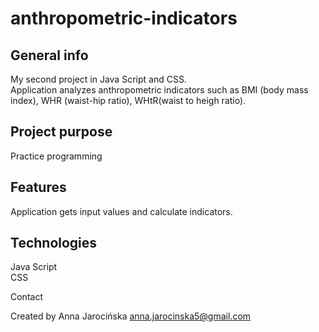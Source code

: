 # anthropometric-indicators

## General info
My second project in Java Script and CSS.<br>
Application analyzes anthropometric indicators such as BMI (body mass index), WHR (waist-hip ratio), WHtR(waist to heigh ratio).

## Project purpose
Practice programming

## Features
Application gets input values and calculate indicators.

## Technologies
Java Script<br>
CSS

Contact

Created by Anna Jarocińska anna.jarocinska5@gmail.com
